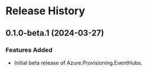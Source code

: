 # Release History

## 0.1.0-beta.1 (2024-03-27)

### Features Added

- Initial beta release of Azure.Provisioning.EventHubs.
